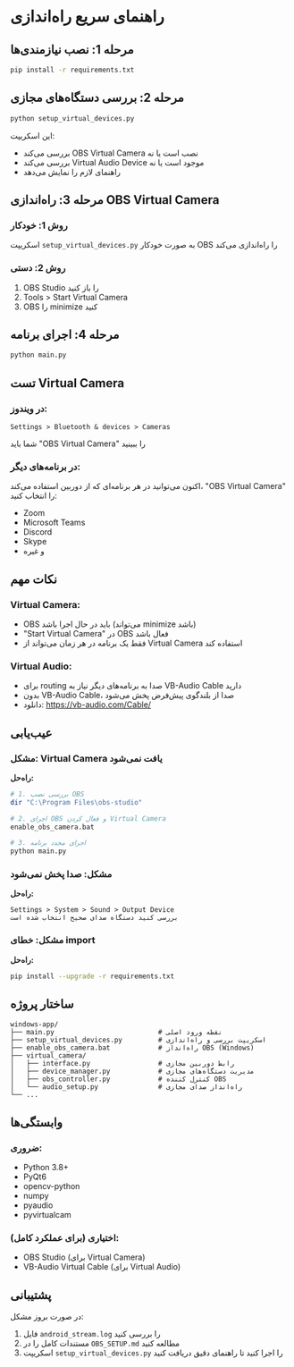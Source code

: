 # راهنمای سریع راه‌اندازی

## مرحله 1: نصب نیازمندی‌ها

```bash
pip install -r requirements.txt
```

## مرحله 2: بررسی دستگاه‌های مجازی

```bash
python setup_virtual_devices.py
```

این اسکریپت:
- بررسی می‌کند OBS Virtual Camera نصب است یا نه
- بررسی می‌کند Virtual Audio Device موجود است یا نه  
- راهنمای لازم را نمایش می‌دهد

## مرحله 3: راه‌اندازی OBS Virtual Camera

### روش 1: خودکار
اسکریپت `setup_virtual_devices.py` به صورت خودکار OBS را راه‌اندازی می‌کند

### روش 2: دستی
1. OBS Studio را باز کنید
2. Tools > Start Virtual Camera
3. OBS را minimize کنید

## مرحله 4: اجرای برنامه

```bash
python main.py
```

## تست Virtual Camera

### در ویندوز:
```
Settings > Bluetooth & devices > Cameras
```
شما باید "OBS Virtual Camera" را ببینید

### در برنامه‌های دیگر:
اکنون می‌توانید در هر برنامه‌ای که از دوربین استفاده می‌کند، "OBS Virtual Camera" را انتخاب کنید:
- Zoom
- Microsoft Teams
- Discord
- Skype
- و غیره

## نکات مهم

### Virtual Camera:
- OBS باید در حال اجرا باشد (می‌تواند minimize باشد)
- "Start Virtual Camera" در OBS فعال باشد
- فقط یک برنامه در هر زمان می‌تواند از Virtual Camera استفاده کند

### Virtual Audio:
- برای routing صدا به برنامه‌های دیگر نیاز به VB-Audio Cable دارید
- بدون VB-Audio Cable، صدا از بلندگوی پیش‌فرض پخش می‌شود
- دانلود: https://vb-audio.com/Cable/

## عیب‌یابی

### مشکل: Virtual Camera یافت نمی‌شود
**راه‌حل:**
```bash
# 1. بررسی نصب OBS
dir "C:\Program Files\obs-studio"

# 2. اجرای OBS و فعال کردن Virtual Camera
enable_obs_camera.bat

# 3. اجرای مجدد برنامه
python main.py
```

### مشکل: صدا پخش نمی‌شود
**راه‌حل:**
```
Settings > System > Sound > Output Device
بررسی کنید دستگاه صدای صحیح انتخاب شده است
```

### مشکل: خطای import
**راه‌حل:**
```bash
pip install --upgrade -r requirements.txt
```

## ساختار پروژه

```
windows-app/
├── main.py                          # نقطه ورود اصلی
├── setup_virtual_devices.py         # اسکریپت بررسی و راه‌اندازی
├── enable_obs_camera.bat            # راه‌انداز OBS (Windows)
├── virtual_camera/
│   ├── interface.py                 # رابط دوربین مجازی
│   ├── device_manager.py            # مدیریت دستگاه‌های مجازی
│   ├── obs_controller.py            # کنترل کننده OBS
│   └── audio_setup.py               # راه‌انداز صدای مجازی
└── ...
```

## وابستگی‌ها

### ضروری:
- Python 3.8+
- PyQt6
- opencv-python
- numpy
- pyaudio
- pyvirtualcam

### اختیاری (برای عملکرد کامل):
- OBS Studio (برای Virtual Camera)
- VB-Audio Virtual Cable (برای Virtual Audio)

## پشتیبانی

در صورت بروز مشکل:
1. فایل `android_stream.log` را بررسی کنید
2. مستندات کامل را در `OBS_SETUP.md` مطالعه کنید
3. اسکریپت `setup_virtual_devices.py` را اجرا کنید تا راهنمای دقیق دریافت کنید

